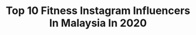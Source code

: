 ---
title: Top 10 Fitness Instagram Influencers In Malaysia In 2020
description: >-
  Find top fitness Instagram influencers in Malaysia in 2020. Most popular hashtags: #fitness #sudiomoments #holiday.
platform: Instagram
hits: 83
text_top: Identify the top-rated Instagram profiles on inBeat.
text_bottom: inBeat aggregates 83 Instagram influencers like this in Malaysia for you to contact.
profiles:
  - username: "a.helmiy"
    fullname: >-
      Helmiy
    bio: >-
      ⦿ Lifestyle | Fitness | Travel ⦿ Email or DM for Collab | Photoshoot 📸 . ↓ Sudio 🇸🇪 ↓
    location: "Malaysia"
    followers: 16876
    engagement: 802
    commentsToLikes: 0.033709
    id: ck0w5h7td3muv0i19xmzsjf0d
    verified: false
    hashtags: "#smile, #fashion, #foodporn, #happy"
  - username: "kirtanraj"
    fullname: >-
      Kirtanraj 💀
    bio: >-
      Creating Something ⚡️ @myproteinmy athlete // fitness & lifestyle // kindness TikTok : kirtanrajfitness New VLOG! Meet my assistant 👀👇🏽
    location: "Malaysia"
    followers: 23346
    engagement: 1322
    commentsToLikes: 0.014284
    id: ck6u83d2kp76j0j71cpuan8ab
    verified: false
    hashtags: "#teamnocalves, #km4l, #fitness, #myprotein"
  - username: "ishanorsham"
    fullname: >-
      𝗜𝘀𝗵𝗮 𝗡𝗼𝗿𝘀𝗵𝗮𝗺
    bio: >-
      🎥 Tv Host/Content Creator 🤍 Travel,Food,Tiktok,Emceeing,Fitness,Skincare 📩 Business/Collaboration/Review
    location: "Malaysia"
    followers: 38134
    engagement: 324
    commentsToLikes: 0.042789
    id: ck5bwklj4lvu10i11rjmojut1
    verified: false
    hashtags: "#dwinmy, #pomelofashion, #klairsmy, #sale"
  - username: "jeschuhan"
    fullname: >-
      Jes楚涵🍀
    bio: >-
      Slashie 斜杠族 👉lifestyle | fitness | beauty | fashion 👉生活碎碎念 @jes_room 👉ACCA certified | Igcse tutor
    location: "Malaysia"
    followers: 26439
    engagement: 284
    commentsToLikes: 0.024340
    id: ckap2834axs9o0i78q5pv2mze
    verified: false
    hashtags: "#masjperfectv, #merzaestheticsmalaysia, #bonuslinkapp, #lazada1111"
  - username: "sohitkathuria"
    fullname: >-
      Sohit Kathuria
    bio: >-
      Take me for a dinner and i will let you pay the bill 💵 #Fitness🏋🏻 #Traveller✈️ CVS DU 🎓 Snapchat👻- sohit.k Collab 📨- iamsohitkathuria@gmail.com
    location: "Malaysia"
    followers: 159280
    engagement: 214
    commentsToLikes: 0.012262
    id: ck5zuhkg62de70i1474beqki6
    verified: false
    hashtags: "#tb, #fitness, #fitfam, #traditional"
  - username: "angel.nggg"
    fullname: >-
      A N G E L 慧慧 🦄 Dermind执行董事
    bio: >-
      Lifestyle | Beauty | Fitness | Food | Pet | Travel 🐶 @happy_little_pom 💋 TikTok : angel.ngggg 📩 Job enquiry > Dm | email angelngnkh@gmail.com
    location: "Malaysia"
    followers: 122885
    engagement: 384
    commentsToLikes: 0.004700
    id: ck8sy1ay6jdxc0j78i93iv46o
    verified: false
    hashtags: "#shopeemy1010, #shopeemy, #shopeebrandsfestival, #lovesimpleyoung"
  - username: "hernandotaniko"
    fullname: >-
      
    bio: >-
      Just a gym head living his world and try to have fun Email me for job or partnership ✌ 📧 Hernando.sen19@gmail.com #fitness 💪 #travel ✈ #lifestyle 📷
    location: "Malaysia"
    followers: 62246
    engagement: 375
    commentsToLikes: 0.021231
    id: ck5hk18ckhlzy0i11en2q478l
    verified: false
    hashtags: "#bodybuilding, #fitness, #muscle, #abs"
  - username: "khalishan.alias"
    fullname: >-
      T A R Z A N
    bio: >-
      Travel | Fitness | Food | Divers | Lifestyle DM for Collab,Review Owner : @pokok.tarzan @myproteinmy athlete 👇🏼use this code : MPTARZAN for 52% off
    location: "Malaysia"
    followers: 26485
    engagement: 374
    commentsToLikes: 0.033600
    id: ck8t8fdtok96j0j78skxz4v9y
    verified: false
    hashtags: "#holidayfun, #love, #healtylife, #sixpackcomingsoon"
  - username: "ishaqvadillo"
    fullname: >-
      Ishaq
    bio: >-
      🇪🇸 🇲🇾| 📍Kuala Lumpur “THE DRINK OF LIFE” @chacha.life 🟠 ⬇️ FITNESS ⬇️
    location: "Malaysia"
    followers: 6794
    engagement: 691
    commentsToLikes: 0.020551
    id: ck0w207bam0210i19n1ml7jmt
    verified: false
    hashtags: "#love, #ginger, #holiday, #needattention"
  - username: "iswanismail88"
    fullname: >-
      𝐈𝐬𝐰𝐚𝐧 𝐈𝐬𝐦𝐚𝐢𝐥
    bio: >-
      Actor | Host | Fitness enthusiast Work: 0175393179 (Azzad) FC: @iswanforce_
    location: "Malaysia"
    followers: 130418
    engagement: 167
    commentsToLikes: 0.028252
    id: ck6uc34qpd8530j71yi8xga11
    verified: true
    hashtags: "#raya2020, #lightroom, #ramadan, #timetoreset"
---